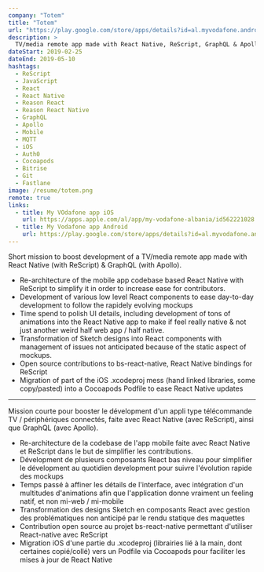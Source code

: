 ```yaml
---
company: "Totem"
title: "Totem"
url: "https://play.google.com/store/apps/details?id=al.myvodafone.android&hl=sq&gl=US"
description: >
  TV/media remote app made with React Native, ReScript, GraphQL & Apollo
dateStart: 2019-02-25
dateEnd: 2019-05-10
hashtags:
  - ReScript
  - JavaScript
  - React
  - React Native
  - Reason React
  - Reason React Native
  - GraphQL
  - Apollo
  - Mobile
  - MQTT
  - iOS
  - Auth0
  - Cocoapods
  - Bitrise
  - Git
  - Fastlane
image: /resume/totem.png
remote: true
links:
  - title: My VOdafone app iOS
    url: https://apps.apple.com/al/app/my-vodafone-albania/id562221028
  - title: My Vodafone app Android
    url: https://play.google.com/store/apps/details?id=al.myvodafone.android&hl=sq&gl=US
---
```


Short mission to boost development of a TV/media remote app made with React
Native (with ReScript) & GraphQL (with Apollo).

- Re-architecture of the mobile app codebase based React Native with ReScript to
  simplify it in order to increase ease for contributors.
- Development of various low level React components to ease day-to-day
  development to follow the rapidely evolving mockups
- Time spend to polish UI details, including development of tons of animations
  into the React Native app to make if feel really native & not just another
  weird half web app / half native.
- Transformation of Sketch designs into React components with management of
  issues not anticipated because of the static aspect of mockups.
- Open source contributions to bs-react-native, React Native bindings for
  ReScript
- Migration of part of the iOS .xcodeproj mess (hand linked libraries, some
  copy/pasted) into a Cocoapods Podfile to ease React Native updates

---

Mission courte pour booster le dévelopment d'un appli type télécommande TV /
périphériques connectés, faite avec React Native (avec ReScript), ainsi que
GraphQL (avec Apollo).

- Re-architecture de la codebase de l'app mobile faite avec React Native et
  ReScript dans le but de simplifier les contributions.
- Dévelopment de plusieurs composants React bas niveau pour simplifier le
  dévelopment au quotidien development pour suivre l'évolution rapide des
  mockups
- Temps passé à affiner les détails de l'interface, avec intégration d'un
  multitudes d'animations afin que l'application donne vraiment un feeling
  natif, et non mi-web / mi-mobile
- Transformation des designs Sketch en composants React avec gestion des
  problématiques non anticipé par le rendu statique des maquettes
- Contribution open source au projet bs-react-native permettant d'utiliser
  React-native avec ReScript
- Migration iOS d'une partie du .xcodeproj (librairies lié à la main, dont
  certaines copié/collé) vers un Podfile via Cocoapods pour faciliter les mises
  à jour de React Native
